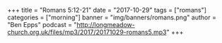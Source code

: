 +++
title = "Romans 5:12-21"
date = "2017-10-29"
tags = ["romans"]
categories = ["morning"]
banner = "img/banners/romans.png"
author = "Ben Epps"
podcast = "http://longmeadow-church.org.uk/files/mp3/2017/20171029-romans5.mp3"
+++
